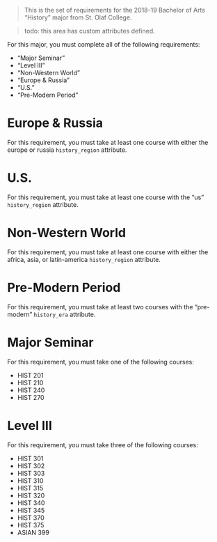 > This is the set of requirements for the 2018-19 Bachelor of Arts “History”
> major from St. Olaf College.

> todo: this area has custom attributes defined.

For this major, you must complete all of the following requirements:

- “Major Seminar”
- “Level III”
- “Non-Western World”
- “Europe & Russia”
- “U.S.”
- “Pre-Modern Period”

# Europe & Russia
For this requirement, you must take at least one course with either the europe or russia `history_region` attribute.


# U.S.
For this requirement, you must take at least one course with the “us” `history_region` attribute.


# Non-Western World
For this requirement, you must take at least one course with either the africa, asia, or latin-america `history_region` attribute.


# Pre-Modern Period
For this requirement, you must take at least two courses with the “pre-modern” `history_era` attribute.


# Major Seminar
For this requirement, you must take one of the following courses:

- HIST 201
- HIST 210
- HIST 240
- HIST 270


# Level III
For this requirement, you must take three of the following courses:

- HIST 301
- HIST 302
- HIST 303
- HIST 310
- HIST 315
- HIST 320
- HIST 340
- HIST 345
- HIST 370
- HIST 375
- ASIAN 399


